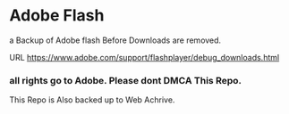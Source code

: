 # Adobe Flash
 a Backup of Adobe flash Before Downloads are removed.

URL
https://www.adobe.com/support/flashplayer/debug_downloads.html


### all rights go to Adobe. Please dont DMCA This Repo.

This Repo is Also backed up to Web Achrive. 